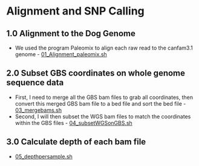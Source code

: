 # Alignment and SNP Calling

## 1.0 Alignment to the Dog Genome
 - We used the program Paleomix to align each raw read to the canfam3.1 genome -  [01_Alignment_paleomix.sh](/01_Alignment_Postprocessing/01_Alignment_paleomix.sh)
 
## 2.0 Subset GBS coordinates on whole genome sequence data 
- First, I need to merge all the GBS bam files to grab all coordinates, then convert this merged GBS bam file to a bed file and sort the bed file - [03_mergebams.sh](/01_Alignment/03_mergeGBSbams.sh)
- Second, I will then subset the WGS bam files to match the coordinates within the GBS files - [04_subsetWGSonGBS.sh](/01_Alignment/04_subsetWGSonGBS.sh)

## 3.0 Calculate depth of each bam file 
- [05_depthpersample.sh](/01_Alignment/05_depthpersample.sh)


